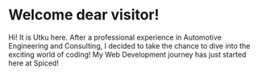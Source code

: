 # Welcome dear visitor!

Hi! It is Utku here. After a professional experience in Automotive Engineering and Consulting, I decided to take the chance to dive into the exciting world of coding!
My Web Development journey has just started here at Spiced!


<!--
**utkugunal/utkugunal** is a ✨ _special_ ✨ repository because its `README.md` (this file) appears on your GitHub profile.

Here are some ideas to get you started:

- 🔭 I’m currently working on ...
- 🌱 I’m currently learning ...
- 👯 I’m looking to collaborate on ...
- 🤔 I’m looking for help with ...
- 💬 Ask me about ...
- 📫 How to reach me: ...
- 😄 Pronouns: ...
- ⚡ Fun fact: ...
-->
